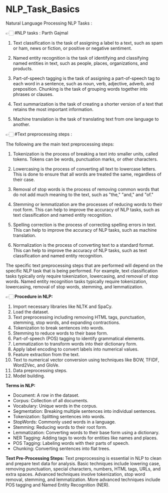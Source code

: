 # NLP_Task_Basics
Natural Language Processing NLP Tasks :


👉🏻 #NLP tasks : Parth Gajmal

1. Text classification is the task of assigning a label to a text, such as spam or ham, news or fiction, or positive or negative sentiment.

2. Named entity recognition is the task of identifying and classifying named entities in text, such as people, places, organizations, and products.

3. Part-of-speech tagging is the task of assigning a part-of-speech tag to each word in a sentence, such as noun, verb, adjective, adverb, and preposition.
Chunking is the task of grouping words together into phrases or clauses.

4. Text summarization is the task of creating a shorter version of a text that retains the most important information.

5. Machine translation is the task of translating text from one language to another.

👉🏻 #Text preprocessing steps :

The following are the main text preprocessing steps:

1. Tokenization is the process of breaking a text into smaller units, called tokens. Tokens can be words, punctuation marks, or other characters.

2. Lowercasing is the process of converting all text to lowercase letters. This is done to ensure that all words are treated the same, regardless of their case.

3. Removal of stop words is the process of removing common words that do not add much meaning to the text, such as "the," "and," and "of."

4. Stemming or lemmatization are the processes of reducing words to their root form. This can help to improve the accuracy of NLP tasks, such as text classification and named entity recognition.

5. Spelling correction is the process of correcting spelling errors in text. This can help to improve the accuracy of NLP tasks, such as machine translation.

6. Normalization is the process of converting text to a standard format. This can help to improve the accuracy of NLP tasks, such as text classification and named entity recognition.

The specific text preprocessing steps that are performed will depend on the specific NLP task that is being performed. For example, text classification tasks typically only require tokenization, lowercasing, and removal of stop words. Named entity recognition tasks typically require tokenization, lowercasing, removal of stop words, stemming, and lemmatization.


👉🏻 **Procedure in NLP:**

1. Import necessary libraries like NLTK and SpaCy.
2. Load the dataset.
3. Text preprocessing including removing HTML tags, punctuation, stemming, stop words, and expanding contractions.
4. Tokenization to break sentences into words.
5. Stemming to reduce words to their base form.
6. Part-of-speech (POS) tagging to identify grammatical elements.
7. Lemmatization to transform words into their dictionary form.
8. Apply label encoding to convert labels into numerical values.
9. Feature extraction from the text.
10. Text to numerical vector conversion using techniques like BOW, TFIDF, Word2Vec, and GloVe.
11. Data preprocessing steps.
12. Model building.

**Terms in NLP:**
- Document: A row in the dataset.
- Corpus: Collection of all documents.
- Vocabulary: Unique words in the corpus.
- Segmentation: Breaking multiple sentences into individual sentences.
- Tokenization: Splitting sentences into words.
- StopWords: Commonly used words in a language.
- Stemming: Reducing words to their root form.
- Lemmatization: Converting words to their base form using a dictionary.
- NER Tagging: Adding tags to words for entities like names and places.
- POS Tagging: Labeling words with their parts of speech.
- Chunking: Converting sentences into flat trees.

**Text Pre-Processing Steps:**
Text preprocessing is essential in NLP to clean and prepare text data for analysis. Basic techniques include lowering case, removing punctuation, special characters, numbers, HTML tags, URLs, and extra spaces. Advanced techniques involve tokenization, stop word removal, stemming, and lemmatization. More advanced techniques include POS tagging and Named Entity Recognition (NER).

